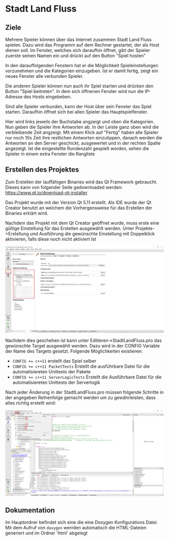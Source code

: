 # Stadt Land Fluss
## Ziele
Mehrere Spieler können über das Internet zusammen Stadt Land Fluss spielen. Dazu wird das Programm auf dem Rechner gestartet, 
der als Host dienen soll. Im Fenster, welches sich daraufhin öffnet, gibt der Spieler zuerste seinen Namen ein und drückt auf den 
Button "Spiel hosten"

In den darauffolgenden Fenstern hat er die Möglichkeit Spieleinstellungen vorzunehmen und die Kategorien einzugeben. Ist er damit fertig,
zeigt ein neues Fenster alle verbunden Spieler.

Die anderen Spieler können nun auch ihr Spiel starten und drücken den Button "Spiel beitreten". In dem sich öffnenen Fenster wird nun die IP-Adresse
des Hosts eingebeben.

Sind alle Spieler verbunden, kann der Host über sein Fenster das Spiel starten. Daraufhin öffnet sich bei allen Spieler das Hauptspielfenster.

Hier wird links jeweils der Buchstabe angzeigt und oben die Kategorien. Nun geben die Spieler ihre Antworten ab. In der Leiste ganz oben wird
die verbleibende Zeit angzeigt. Mit einem Klick auf "Fertig" haben alle Spieler nur noch 10s Zeit ihre restlichen Antworten einzutippen, danach
werden die Antworten an den Server geschickt, ausgewertet und in der rechten Spalte angezeigt. Ist die eingestellte Rundenzahl gespielt worden,
sehen die Spieler in einem extra Fenster die Rangliste

## Erstellen des Projektes
Zum Erstellen der lauffähigen Binaries wird das Qt Framework gebraucht. Dieses kann von folgender Seite gedownloaded werden: 
https://www.qt.io/download-qt-installer

Das Projekt wurde mit der Version Qt 5.11 erstellt. Als IDE wurde der Qt Creator benutzt an welchem die Vorhergensweise für das 
Erstellen der Binaries erklärt wird.

Nachdem das Projekt mit dem Qt Creator geöffnet wurde, muss erste eine gültige Einstellung für das Erstellen ausgewählt werden.
Unter Projekte->Erstellung und Ausführung die gewünschte Einstellung mit Doppelklick aktivieren, falls diese noch nicht aktiviert Ist

![QT Einstellungen wählen](images/qt_einstellungen.png)

Nachdem dies geschehen ist kann unter Editieren->StadtLandFluss.pro das gewünschte Target ausgewählt werden. Dazu wird 
in der CONFIG Variable der Name des Targets gesetzt. Folgende Möglichkeiten existieren:
* ```CONFIG += c++11``` erstellt das Spiel selber
* ```CONFIG += c++11 PacketTests``` Erstellt die ausführbare Datei für die automatisiereten Unittests der Pakete
* ```CONFIG += c++11 ServerLogicTests``` Erstellt die Ausführbare Datei für die automatisiereten Unittests der Serverlogik

Nach jeder Änderung in der StadtLandFluss.pro müssen folgende Schritte in der angegeben Reihenfolge gemacht werden
um zu gewährleisten, dass alles richtig erstellt wird:

![QT Projekt neu konfigurieren](images/qt_reconfigure.png)

## Dokumentation
Im Hauptordner befindet sich eine die eine Doxygen Konfigurations Datei. Mit dem Aufruf von ```doxygen``` werrden 
automatisch die HTML-Dateien generiert und im Ordner 'html' abgelegt